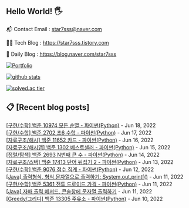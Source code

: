 ## Hello World! 🖐

📬 Contact Email : star7sss@naver.com

👨‍💻 Tech Blog : https://star7sss.tistory.com

🤪 Daily Blog : https://blog.naver.com/star7sss

[![Portfolio](https://img.shields.io/badge/Portfolio-%23000000.svg?style=for-the-badge&logo=firefox&logoColor=#FF7139)](https://fern-way-13f.notion.site/Jang-Thang-3b7b327981a2456c8ee5952eadb848b9)

[![github stats](https://github-readme-stats.vercel.app/api?username=jangThang&show_icons=true&hide_border=False)](https://star7sss.tistory.com)

[![solved.ac tier](http://mazassumnida.wtf/api/v2/generate_badge?boj=star7sss)](https://solved.ac/star7sss)

## 📋 [Recent blog posts]
[[구현/수학] 백준 10974 모든 순열 - 파이썬(Python)](https://star7sss.tistory.com/396) - Jun 18, 2022<br>
[[구현/수학] 백준 2702 초6 수학 - 파이썬(Python)](https://star7sss.tistory.com/395) - Jun 17, 2022<br>
[[자료구조/해시] 백준 11652 카드 - 파이썬(Python)](https://star7sss.tistory.com/394) - Jun 16, 2022<br>
[[자료구조/해시맵] 백준 1302 베스트셀러 - 파이썬(Python)](https://star7sss.tistory.com/393) - Jun 15, 2022<br>
[[정렬/탐색] 백준 2693 N번째 큰 수 - 파이썬(Python)](https://star7sss.tistory.com/392) - Jun 14, 2022<br>
[[자료구조/스택] 백준 17413 단어 뒤집기 2 - 파이썬(Python)](https://star7sss.tistory.com/391) - Jun 13, 2022<br>
[[구현/수학] 백준 9076 점수 집계 - 파이썬(Python)](https://star7sss.tistory.com/390) - Jun 12, 2022<br>
[[Java] 출력형식, 형식 문자열으로 출력하기: System.out.printf()](https://star7sss.tistory.com/601) - Jun 11, 2022<br>
[[구현/수학] 백준 5361 전투 드로이드 가격 - 파이썬(Python)](https://star7sss.tistory.com/389) - Jun 11, 2022<br>
[[Java] 자바 출력 메서드, 콘솔창에 문자열 출력하기](https://star7sss.tistory.com/600) - Jun 11, 2022<br>
[[Greedy/그리디] 백준 13305 주유소 - 파이썬(Python)](https://star7sss.tistory.com/388) - Jun 10, 2022<br>
